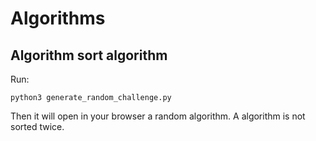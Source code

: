 # Algorithms

## Algorithm sort algorithm

Run:

```
python3 generate_random_challenge.py
```

Then it will open in your browser a random algorithm. A algorithm is not sorted twice.